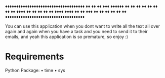 ♦♦♦♦♦♦♦♦♦♦♦♦♦♦♦♦♦♦♦♦♦♦♦♦♦♦♦♦♦♦♦♦♦♦♦♦
♦♦                                ♦♦
♦♦   ♦♦♦  ♦♦♦♦♦♦  ♦♦    ♦♦    ♦♦  ♦♦
♦♦  ♦♦      ♦♦     ♦♦  ♦♦♦♦  ♦♦   ♦♦
♦♦    ♦♦    ♦♦      ♦♦♦♦  ♦♦♦♦    ♦♦
♦♦  ♦♦♦     ♦♦       ♦♦    ♦♦     ♦♦
♦♦                                ♦♦
♦♦♦♦♦♦♦♦♦♦♦♦♦♦♦♦♦♦♦♦♦♦♦♦♦♦♦♦♦♦♦♦♦♦♦♦

You can use this application when you dont want to write all the text all over again and again when you have a task and you need to send it to their emails, and yeah this application is so premature, so enjoy :)

# Requirements
Python Package:
  • time
  • sys
  
